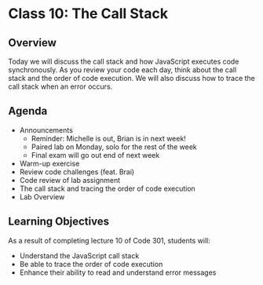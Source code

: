 # Class 10: The Call Stack

## Overview

Today we will discuss the call stack and how JavaScript executes code synchronously. As you review your code each day, think about the call stack and the order of code execution. We will also discuss how to trace the call stack when an error occurs.

## Agenda

- Announcements
    - Reminder: Michelle is out, Brian is in next week!
    - Paired lab on Monday, solo for the rest of the week
    - Final exam will go out end of next week
- Warm-up exercise
- Review code challenges (feat. Brai)
- Code review of lab assignment
- The call stack and tracing the order of code execution
- Lab Overview

## Learning Objectives

As a result of completing lecture 10 of Code 301, students will:
- Understand the JavaScript call stack
- Be able to trace the order of code execution
- Enhance their ability to read and understand error messages
